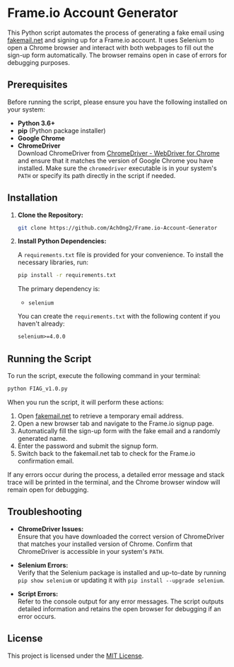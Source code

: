 
# Frame.io Account Generator

This Python script automates the process of generating a fake email using [fakemail.net](https://www.fakemail.net/) and signing up for a Frame.io account. It uses Selenium to open a Chrome browser and interact with both webpages to fill out the sign-up form automatically. The browser remains open in case of errors for debugging purposes.

## Prerequisites

Before running the script, please ensure you have the following installed on your system:

- **Python 3.6+**
- **pip** (Python package installer)
- **Google Chrome**  
- **ChromeDriver**  
  Download ChromeDriver from [ChromeDriver - WebDriver for Chrome](https://chromedriver.chromium.org/downloads) and ensure that it matches the version of Google Chrome you have installed. Make sure the `chromedriver` executable is in your system's `PATH` or specify its path directly in the script if needed.

## Installation

1. **Clone the Repository:**

   ```bash
   git clone https://github.com/Ach0ng2/Frame.io-Account-Generator
   ```

2. **Install Python Dependencies:**

   A `requirements.txt` file is provided for your convenience. To install the necessary libraries, run:

   ```bash
   pip install -r requirements.txt
   ```

   The primary dependency is:
   - `selenium`

   You can create the `requirements.txt` with the following content if you haven't already:

   ```txt
   selenium>=4.0.0
   ```

## Running the Script

To run the script, execute the following command in your terminal:

```bash
python FIAG_v1.0.py 
```

When you run the script, it will perform these actions:

1. Open [fakemail.net](https://www.fakemail.net/) to retrieve a temporary email address.
2. Open a new browser tab and navigate to the Frame.io signup page.
3. Automatically fill the sign-up form with the fake email and a randomly generated name.
4. Enter the password and submit the signup form.
5. Switch back to the fakemail.net tab to check for the Frame.io confirmation email.

If any errors occur during the process, a detailed error message and stack trace will be printed in the terminal, and the Chrome browser window will remain open for debugging.

## Troubleshooting

- **ChromeDriver Issues:**  
  Ensure that you have downloaded the correct version of ChromeDriver that matches your installed version of Chrome. Confirm that ChromeDriver is accessible in your system's `PATH`.

- **Selenium Errors:**  
  Verify that the Selenium package is installed and up-to-date by running `pip show selenium` or updating it with `pip install --upgrade selenium`.

- **Script Errors:**  
  Refer to the console output for any error messages. The script outputs detailed information and retains the open browser for debugging if an error occurs.

## License

This project is licensed under the [MIT License](LICENSE).
